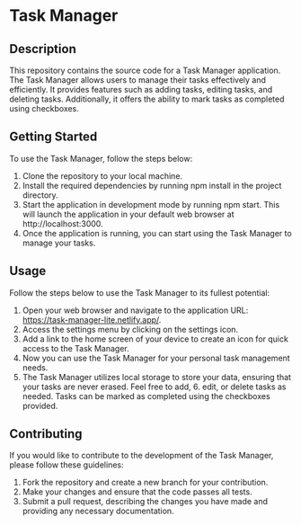 # Task Manager
## Description
This repository contains the source code for a Task Manager application. The Task Manager allows users to manage their tasks effectively and efficiently. It provides features such as adding tasks, editing tasks, and deleting tasks. Additionally, it offers the ability to mark tasks as completed using checkboxes.

## Getting Started
To use the Task Manager, follow the steps below:

1. Clone the repository to your local machine.
2. Install the required dependencies by running npm install in the project directory.
3. Start the application in development mode by running npm start. This will launch the application in your default web browser at http://localhost:3000.
4. Once the application is running, you can start using the Task Manager to manage your tasks.
## Usage
Follow the steps below to use the Task Manager to its fullest potential:

1. Open your web browser and navigate to the application URL: https://task-manager-lite.netlify.app/.
2. Access the settings menu by clicking on the settings icon.
3. Add a link to the home screen of your device to create an icon for quick access to the Task Manager.
4. Now you can use the Task Manager for your personal task management needs.
5. The Task Manager utilizes local storage to store your data, ensuring that your tasks are never erased. Feel free to add, 6. edit, or delete tasks as needed. Tasks can be marked as completed using the checkboxes provided.
## Contributing
If you would like to contribute to the development of the Task Manager, please follow these guidelines:

1. Fork the repository and create a new branch for your contribution.
2. Make your changes and ensure that the code passes all tests.
3. Submit a pull request, describing the changes you have made and providing any necessary documentation.